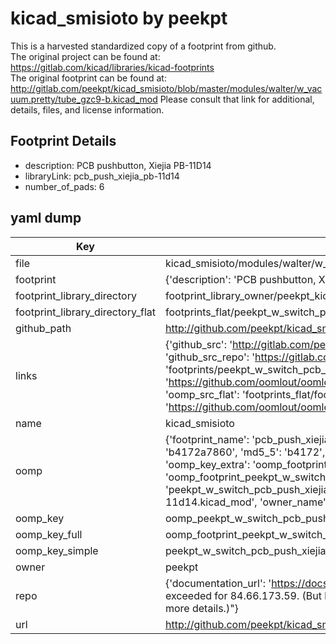 # kicad_smisioto by peekpt  
This is a harvested standardized copy of a footprint from github.  
The original project can be found at:  
https://gitlab.com/kicad/libraries/kicad-footprints  
The original footprint can be found at:
http://gitlab.com/peekpt/kicad_smisioto/blob/master/modules/walter/w_vacuum.pretty/tube_gzc9-b.kicad_mod
Please consult that link for additional, details, files, and license information.  
## Footprint Details
* description: PCB pushbutton, Xiejia PB-11D14  
* libraryLink: pcb_push_xiejia_pb-11d14  
* number_of_pads: 6  
## yaml dump  
| Key | Value |  
| --- | --- |  
| file | kicad_smisioto/modules/walter/w_switch.pretty/pcb_push_xiejia_pb-11d14.kicad_mod |  
| footprint | {'description': 'PCB pushbutton, Xiejia PB-11D14', 'libraryLink': 'pcb_push_xiejia_pb-11d14', 'number_of_pads': 6} |  
| footprint_library_directory | footprint_library_owner/peekpt_kicad_smisioto |  
| footprint_library_directory_flat | footprints_flat/peekpt_w_switch_pcb_push_xiejia_pb_11d14/working |  
| github_path | http://github.com/peekpt/kicad_smisioto/blob/master/modules/walter/w_switch.pretty/pcb_push_xiejia_pb-11d14.kicad_mod |  
| links | {'github_src': 'http://gitlab.com/peekpt/kicad_smisioto/blob/master/modules/walter/w_vacuum.pretty/tube_gzc9-b.kicad_mod', 'github_src_repo': 'https://gitlab.com/kicad/libraries/kicad-footprints', 'oomp_bot': 'footprints/peekpt_w_switch_pcb_push_xiejia_pb_11d14/working', 'oomp_bot_github': 'https://github.com/oomlout/oomlout_oomp_footprint_bot/tree/main/footprints/peekpt_w_switch_pcb_push_xiejia_pb_11d14/working', 'oomp_src_flat': 'footprints_flat/footprints_flat/peekpt_w_switch_pcb_push_xiejia_pb_11d14/working', 'oomp_src_flat_github': 'https://github.com/oomlout/oomlout_oomp_footprint_src/tree/main/footprints_flat/peekpt_w_switch_pcb_push_xiejia_pb_11d14/working'} |  
| name | kicad_smisioto |  
| oomp | {'footprint_name': 'pcb_push_xiejia_pb_11d14', 'library_name': 'w_switch', 'md5': 'b4172a78604677a642eaaf2182aac530', 'md5_10': 'b4172a7860', 'md5_5': 'b4172', 'md5_6': 'b4172a', 'oomp_key': 'oomp_peekpt_w_switch_pcb_push_xiejia_pb_11d14', 'oomp_key_extra': 'oomp_footprint_peekpt_w_switch_pcb_push_xiejia_pb_11d14', 'oomp_key_full': 'oomp_footprint_peekpt_w_switch_pcb_push_xiejia_pb_11d14_b4172a', 'oomp_key_simple': 'peekpt_w_switch_pcb_push_xiejia_pb_11d14', 'original_filename': 'kicad_smisioto/modules/walter/w_switch.pretty/pcb_push_xiejia_pb-11d14.kicad_mod', 'owner_name': 'peekpt'} |  
| oomp_key | oomp_peekpt_w_switch_pcb_push_xiejia_pb_11d14 |  
| oomp_key_full | oomp_footprint_peekpt_w_switch_pcb_push_xiejia_pb_11d14 |  
| oomp_key_simple | peekpt_w_switch_pcb_push_xiejia_pb_11d14 |  
| owner | peekpt |  
| repo | {'documentation_url': 'https://docs.github.com/rest/overview/resources-in-the-rest-api#rate-limiting', 'message': "API rate limit exceeded for 84.66.173.59. (But here's the good news: Authenticated requests get a higher rate limit. Check out the documentation for more details.)"} |  
| url | http://github.com/peekpt/kicad_smisioto |  

